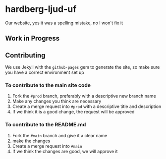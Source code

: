 # hardberg-ljud-uf
Our website, yes it was a spelling mistake, no I won't fix it

## Work in Progress

## Contributing
We use Jekyll with the `github-pages` gem to generate the site, so make sure you have a correct environment set up

### To contribute to the main site code
1. Fork the `#prod` branch, preferably with a descriptive new branch name
2. Make any changes you think are necessary
3. Create a merge request into `#prod` with a descriptive title and description
4. If we think it is a good change, the request will be approved

### To contribute to the README.md
1. Fork the `#main` branch and give it a clear name
2. make the changes
3. Create a merge request into `#main`
4. If we think the changes are good, we will approve it
